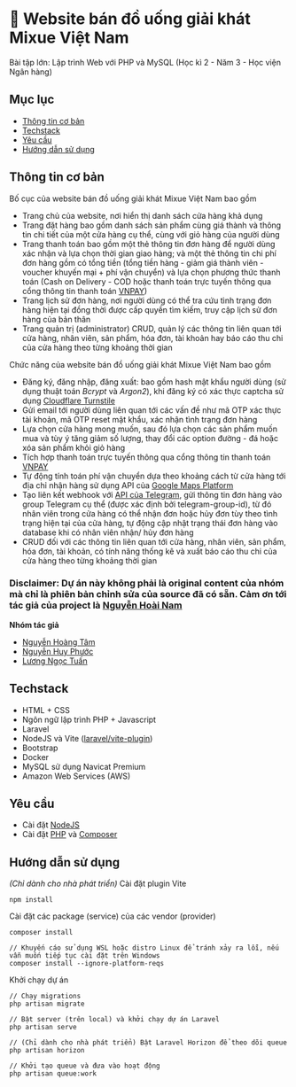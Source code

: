 # 🍦 Website bán đồ uống giải khát Mixue Việt Nam
Bài tập lớn: Lập trình Web với PHP và MySQL (Học kì 2 - Năm 3 - Học viện Ngân hàng)

## Mục lục
* [Thông tin cơ bản](#thông-tin-cơ-bản)
* [Techstack](#techstack)
* [Yêu cầu](#yêu-cầu)
* [Hướng dẫn sử dụng](#hướng-dẫn-sử-dụng)

## Thông tin cơ bản
Bố cục của website bán đồ uống giải khát Mixue Việt Nam bao gồm
- Trang chủ của website, nơi hiển thị danh sách cửa hàng khả dụng
- Trang đặt hàng bao gồm danh sách sản phẩm cùng giá thành và thông tin chi tiết của một cửa hàng cụ thể, cùng với giỏ hàng của người dùng
- Trang thanh toán bao gồm một thẻ thông tin đơn hàng để người dùng xác nhận và lựa chọn thời gian giao hàng; và một thẻ thông tin chi phí đơn hàng gồm có tổng tiền (tổng tiền hàng - giảm giá thành viên - voucher khuyến mại + phí vận chuyển) và lựa chọn phương thức thanh toán (Cash on Delivery - COD hoặc thanh toán trực tuyến thông qua cổng thông tin thanh toán [VNPAY](https://vnpay.vn/))
- Trang lịch sử đơn hàng, nơi người dùng có thể tra cứu tình trạng đơn hàng hiện tại đồng thời được cấp quyền tìm kiếm, truy cập lịch sử đơn hàng của bản thân
- Trang quản trị (administrator) CRUD, quản lý các thông tin liên quan tới cửa hàng, nhân viên, sản phẩm, hóa đơn, tài khoản hay báo cáo thu chi của cửa hàng theo từng khoảng thời gian

Chức năng của website bán đồ uống giải khát Mixue Việt Nam bao gồm
- Đăng ký, đăng nhập, đăng xuất: bao gồm hash mật khẩu người dùng (sử dụng thuật toán *Bcrypt* và *Argon2*), khi đăng ký có xác thực captcha sử dụng [Cloudflare Turnstile](https://www.cloudflare.com/vi-vn/products/turnstile/)
- Gửi email tới người dùng liên quan tới các vấn đề như mã OTP xác thực tài khoản, mã OTP reset mật khẩu, xác nhận tình trạng đơn hàng
- Lựa chọn cửa hàng mong muốn, sau đó lựa chọn các sản phẩm muốn mua và tùy ý tăng giảm số lượng, thay đổi các option đường - đá hoặc xóa sản phẩm khỏi giỏ hàng
- Tích hợp thanh toán trực tuyến thông qua cổng thông tin thanh toán [VNPAY](https://vnpay.vn/)
- Tự động tính toán phí vận chuyển dựa theo khoảng cách từ cửa hàng tới địa chỉ nhận hàng sử dụng API của [Google Maps Platform](https://mapsplatform.google.com/)
- Tạo liên kết webhook với [API của Telegram](https://core.telegram.org/bots/api), gửi thông tin đơn hàng vào group Telegram cụ thể (được xác định bởi telegram-group-id), từ đó nhân viên trong cửa hàng có thể nhận đơn hoặc hủy đơn tùy theo tình trạng hiện tại của cửa hàng, tự động cập nhật trạng thái đơn hàng vào database khi có nhân viên nhận/ hủy đơn hàng
- CRUD đối với các thông tin liên quan tới cửa hàng, nhân viên, sản phẩm, hóa đơn, tài khoản, có tính năng thống kê và xuất báo cáo thu chi của cửa hàng theo từng khoảng thời gian

### Disclaimer: Dự án này không phải là original content của nhóm mà chỉ là phiên bản chỉnh sửa của source đã có sẵn. Cảm ơn tới tác giả của project là [Nguyễn Hoài Nam](https://github.com/unclecatvn)

**Nhóm tác giả**
- [Nguyễn Hoàng Tâm](https://github.com/nghtamm)
- [Nguyễn Huy Phước](https://github.com/DurkYerunz)
- [Lương Ngọc Tuấn](https://github.com/TuanChill)
	
## Techstack
- HTML + CSS
- Ngôn ngữ lập trình PHP + Javascript
- Laravel
- NodeJS và Vite ([laravel/vite-plugin](https://github.com/laravel/vite-plugin))
- Bootstrap
- Docker
- MySQL sử dụng Navicat Premium
- Amazon Web Services (AWS)
	
## Yêu cầu
- Cài đặt [NodeJS](https://nodejs.org/en/download)
- Cài đặt [PHP](https://www.php.net/downloads.php) và [Composer](https://getcomposer.org/download/)

## Hướng dẫn sử dụng
*(Chỉ dành cho nhà phát triển)* Cài đặt plugin Vite
```
npm install
```
Cài đặt các package (service) của các vendor (provider)
```
composer install

// Khuyến cáo sử dụng WSL hoặc distro Linux để tránh xảy ra lỗi, nếu vẫn muốn tiếp tục cài đặt trên Windows
composer install --ignore-platform-reqs
```
Khởi chạy dự án
```
// Chạy migrations
php artisan migrate

// Bật server (trên local) và khởi chạy dự án Laravel
php artisan serve

// (Chỉ dành cho nhà phát triển) Bật Laravel Horizon để theo dõi queue
php artisan horizon

// Khởi tạo queue và đưa vào hoạt động
php artisan queue:work
```
